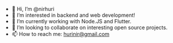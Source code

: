 - 👋 Hi, I’m @nirhuri
- 👀 I’m interested in backend and web development!
- 🌱 I’m currently working with Node.JS and Flutter.
- 💞️ I’m looking to collaborate on interesting open source projects.
- 📫 How to reach me: hurinir@gmail.com

<!---
nirhuri/nirhuri is a ✨ special ✨ repository because its `README.md` (this file) appears on your GitHub profile.
You can click the Preview link to take a look at your changes.
--->
